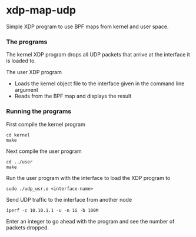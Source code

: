 # xdp-map-udp
Simple XDP program to use BPF maps from kernel and user space. 

### The programs

The kernel XDP program drops all UDP packets that arrive at the interface it is loaded to.

The user XDP program 
- Loads the kernel object file to the interface given in the command line argument
- Reads from the BPF map and displays the result

### Running the programs

First compile the kernel program
```
cd kernel
make
```

Next compile the user program
```
cd ../user
make
```

Run the user program with the interface to load the XDP program to
```
sudo ./udp_usr.o <interface-name>
```

Send UDP traffic to the interface from another node
```
iperf -c 10.10.1.1 -u -n 1G -b 100M
```

Enter an integer to go ahead with the program and see the number of packets dropped.

